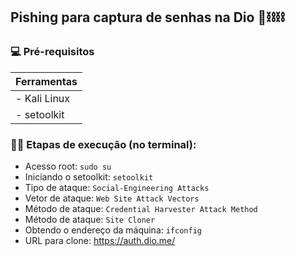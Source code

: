 
## Pishing para captura de senhas na Dio 👾⛓⛓


### 💻 Pré-requisitos

| Ferramentas | 
|-----|
| - Kali Linux|
| - setoolkit|  





### 👨‍💻 Etapas de execução (no terminal):

- Acesso root: ``` sudo su ```
- Iniciando o setoolkit: ``` setoolkit ```
- Tipo de ataque: ``` Social-Engineering Attacks ```
- Vetor de ataque: ``` Web Site Attack Vectors ```
- Método de ataque: ```Credential Harvester Attack Method ```
- Método de ataque: ``` Site Cloner ```
- Obtendo o endereço da máquina: ``` ifconfig ```
- URL para clone: https://auth.dio.me/
